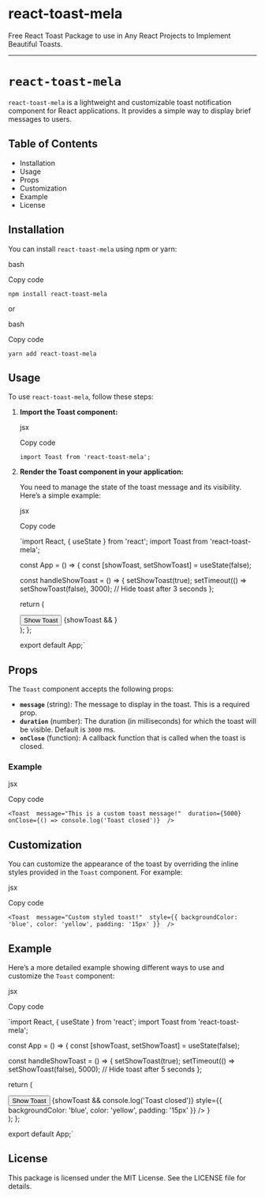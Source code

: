 # react-toast-mela

Free React Toast Package to use in Any React Projects to Implement Beautiful Toasts.

---

# `react-toast-mela`

`react-toast-mela` is a lightweight and customizable toast notification component for React applications. It provides a simple way to display brief messages to users.

## Table of Contents

- Installation
- Usage
- Props
- Customization
- Example
- License

## Installation

You can install `react-toast-mela` using npm or yarn:

bash

Copy code

`npm install react-toast-mela`

or

bash

Copy code

`yarn add react-toast-mela`

## Usage

To use `react-toast-mela`, follow these steps:

1.  **Import the Toast component:**

    jsx

    Copy code

    `import Toast from 'react-toast-mela';`

2.  **Render the Toast component in your application:**

    You need to manage the state of the toast message and its visibility. Here’s a simple example:

    jsx

    Copy code

    `import React, { useState } from 'react';
    import Toast from 'react-toast-mela';

    const App = () => {
    const [showToast, setShowToast] = useState(false);

    const handleShowToast = () => {
    setShowToast(true);
    setTimeout(() => setShowToast(false), 3000); // Hide toast after 3 seconds
    };

    return (
    <div>
    <button onClick={handleShowToast}>Show Toast</button>
    {showToast && <Toast message="Hello, World!" />}
    </div>
    );
    };

    export default App;`

## Props

The `Toast` component accepts the following props:

- **`message`** (string): The message to display in the toast. This is a required prop.
- **`duration`** (number): The duration (in milliseconds) for which the toast will be visible. Default is `3000` ms.
- **`onClose`** (function): A callback function that is called when the toast is closed.

### Example

jsx

Copy code

`<Toast 
  message="This is a custom toast message!" 
  duration={5000} 
  onClose={() => console.log('Toast closed')} 
/>`

## Customization

You can customize the appearance of the toast by overriding the inline styles provided in the `Toast` component. For example:

jsx

Copy code

`<Toast 
  message="Custom styled toast!" 
  style={{ backgroundColor: 'blue', color: 'yellow', padding: '15px' }} 
/>`

## Example

Here’s a more detailed example showing different ways to use and customize the `Toast` component:

jsx

Copy code

`import React, { useState } from 'react';
import Toast from 'react-toast-mela';

const App = () => {
const [showToast, setShowToast] = useState(false);

const handleShowToast = () => {
setShowToast(true);
setTimeout(() => setShowToast(false), 5000); // Hide toast after 5 seconds
};

return (
<div>
<button onClick={handleShowToast}>Show Toast</button>
{showToast &&
<Toast
message="This is a customizable toast message!"
duration={5000}
onClose={() => console.log('Toast closed')}
style={{ backgroundColor: 'blue', color: 'yellow', padding: '15px' }}
/>
}
</div>
);
};

export default App;`

## License

This package is licensed under the MIT License. See the LICENSE file for details.
